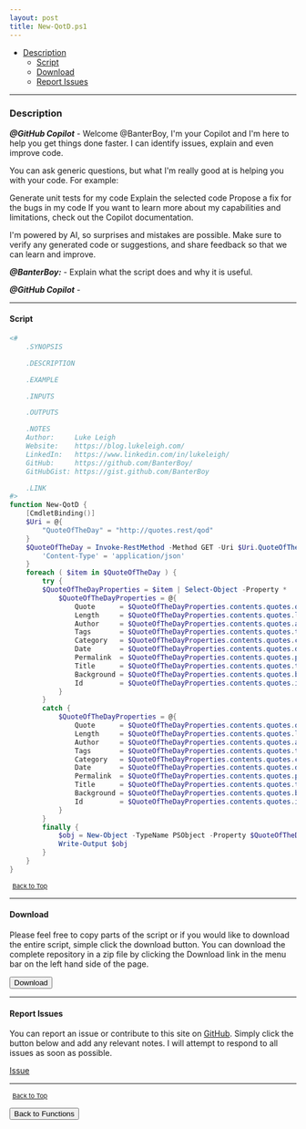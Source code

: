 ```yaml
---
layout: post
title: New-QotD.ps1
---
```


- [Description](#description)
  - [Script](#script)
  - [Download](#download)
  - [Report Issues](#report-issues)

---

### Description

**_@GitHub Copilot_** - Welcome @BanterBoy, I'm your Copilot and I'm here to help you get things done faster. I can identify issues, explain and even improve code.

You can ask generic questions, but what I'm really good at is helping you with your code. For example:

Generate unit tests for my code
Explain the selected code
Propose a fix for the bugs in my code
If you want to learn more about my capabilities and limitations, check out the Copilot documentation.

I'm powered by AI, so surprises and mistakes are possible. Make sure to verify any generated code or suggestions, and share feedback so that we can learn and improve.

**_@BanterBoy:_** - Explain what the script does and why it is useful.

**_@GitHub Copilot_** -

---

#### Script

```powershell
<#
    .SYNOPSIS

    .DESCRIPTION

    .EXAMPLE

    .INPUTS

    .OUTPUTS

    .NOTES
    Author:     Luke Leigh
    Website:    https://blog.lukeleigh.com/
    LinkedIn:   https://www.linkedin.com/in/lukeleigh/
    GitHub:     https://github.com/BanterBoy/
    GitHubGist: https://gist.github.com/BanterBoy

    .LINK
#>
function New-QotD {
    [CmdletBinding()]
    $Uri = @{
        "QuoteOfTheDay" = "http://quotes.rest/qod"
    }
    $QuoteOfTheDay = Invoke-RestMethod -Method GET -Uri $Uri.QuoteOfTheDay -Headers @{
        'Content-Type' = 'application/json'
    }
    foreach ( $item in $QuoteOfTheDay ) {
        try {
        $QuoteOfTheDayProperties = $item | Select-Object -Property *
            $QuoteOfTheDayProperties = @{
                Quote      = $QuoteOfTheDayProperties.contents.quotes.quote
                Length     = $QuoteOfTheDayProperties.contents.quotes.length
                Author     = $QuoteOfTheDayProperties.contents.quotes.author
                Tags       = $QuoteOfTheDayProperties.contents.quotes.tags
                Category   = $QuoteOfTheDayProperties.contents.quotes.category
                Date       = $QuoteOfTheDayProperties.contents.quotes.date
                Permalink  = $QuoteOfTheDayProperties.contents.quotes.permalink
                Title      = $QuoteOfTheDayProperties.contents.quotes.title
                Background = $QuoteOfTheDayProperties.contents.quotes.background
                Id         = $QuoteOfTheDayProperties.contents.quotes.id
            }
        }
        catch {
            $QuoteOfTheDayProperties = @{
                Quote      = $QuoteOfTheDayProperties.contents.quotes.quote
                Length     = $QuoteOfTheDayProperties.contents.quotes.length
                Author     = $QuoteOfTheDayProperties.contents.quotes.author
                Tags       = $QuoteOfTheDayProperties.contents.quotes.tags
                Category   = $QuoteOfTheDayProperties.contents.quotes.category
                Date       = $QuoteOfTheDayProperties.contents.quotes.date
                Permalink  = $QuoteOfTheDayProperties.contents.quotes.permalink
                Title      = $QuoteOfTheDayProperties.contents.quotes.title
                Background = $QuoteOfTheDayProperties.contents.quotes.background
                Id         = $QuoteOfTheDayProperties.contents.quotes.id
            }
        }
        finally {
            $obj = New-Object -TypeName PSObject -Property $QuoteOfTheDayProperties
            Write-Output $obj
        }
    }
}
```

<span style="font-size:11px;"><a href="#"><i class="fas fa-caret-up" aria-hidden="true" style="color: white; margin-right:5px;"></i>Back to Top</a></span>

---

#### Download

Please feel free to copy parts of the script or if you would like to download the entire script, simple click the download button. You can download the complete repository in a zip file by clicking the Download link in the menu bar on the left hand side of the page.

<button class="btn" type="submit" onclick="window.open('/PowerShell/functions/New-QotD.ps1')">
    <i class="fa fa-cloud-download-alt">
    </i>
        Download
</button>

---

#### Report Issues

You can report an issue or contribute to this site on <a href="https://github.com/BanterBoy/scripts-blog/issues">GitHub</a>. Simply click the button below and add any relevant notes. I will attempt to respond to all issues as soon as possible.

<!-- Place this tag where you want the button to render. -->

<a class="github-button" href="https://github.com/BanterBoy/scripts-blog/issues/new?title=New-QotD.ps1&body=There is a problem with this function. Please find details below." data-show-count="true" aria-label="Issue BanterBoy/scripts-blog on GitHub">Issue</a>

---

<span style="font-size:11px;"><a href="#"><i class="fas fa-caret-up" aria-hidden="true" style="color: white; margin-right:5px;"></i>Back to Top</a></span>

<a href="/menu/_pages/functions.html">
    <button class="btn">
        <i class='fas fa-reply'>
        </i>
            Back to Functions
    </button>
</a>

[1]: http://ecotrust-canada.github.io/markdown-toc
[2]: https://github.com/googlearchive/code-prettify
